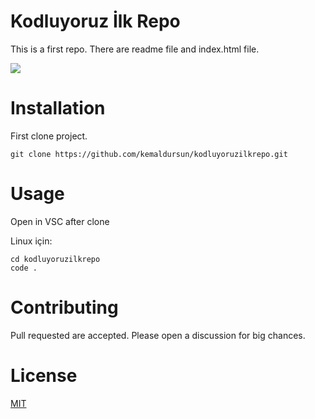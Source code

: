 # Kodluyoruz İlk Repo

This is a first repo. There are readme file and index.html file.

![](https://freeimage.host/i/hd906g)

# Installation

First clone project. 

`git clone https://github.com/kemaldursun/kodluyoruzilkrepo.git`


# Usage

Open in VSC after clone

Linux için:

`cd kodluyoruzilkrepo`  
`code .`

# Contributing

Pull requested are accepted. Please open a discussion for big chances.


# License

<p><ins>MIT</ins></p>

